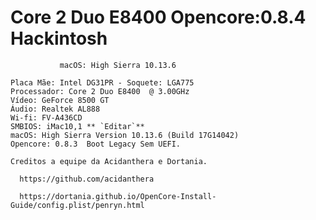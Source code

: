 # Core 2 Duo E8400 Opencore:0.8.4 Hackintosh

               macOS: High Sierra 10.13.6


 
 ``` Plataforma: Desktop | Yonah, Conroe and Penryn
Placa Mãe: Intel DG31PR - Soquete: LGA775
Processador: Core 2 Duo E8400  @ 3.00GHz
Vídeo: GeForce 8500 GT
Áudio: Realtek AL888
Wi-fi: FV-A436CD
SMBIOS: iMac10,1 ** `Editar`**
macOS: High Sierra Version 10.13.6 (Build 17G14042)
Opencore: 0.8.3  Boot Legacy Sem UEFI.

 Creditos a equipe da Acidanthera e Dortania.
 
   https://github.com/acidanthera
  
   https://dortania.github.io/OpenCore-Install-Guide/config.plist/penryn.html
